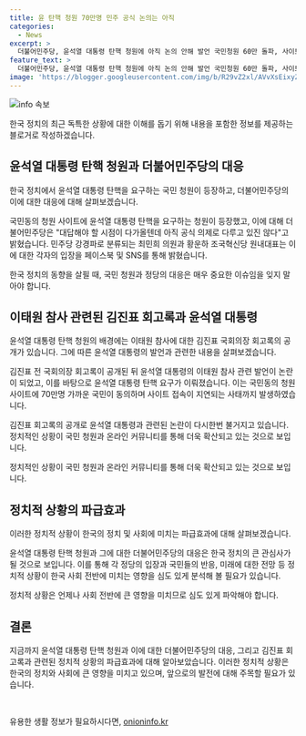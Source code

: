 ```yaml
---
title: 윤 탄핵 청원 70만명 민주 공식 논의는 아직
categories:
  - News
excerpt: >
  더불어민주당, 윤석열 대통령 탄핵 청원에 아직 논의 안해 발언 국민청원 60만 돌파, 사이트 접속 지연 사태까지 민주 대답은 다가올 시점 윤 대통령 발언 후 회고록 공개로 탄핵 요구 증가. 최민희 의원, 법사위 회부 요건 회부 언급, 황운하 원내대표 대통령 국정운영 극우 유튜버 사고수준 충격 발언.
feature_text: >
  더불어민주당, 윤석열 대통령 탄핵 청원에 아직 논의 안해 발언 국민청원 60만 돌파, 사이트 접속 지연 사태까지 민주 대답은 다가올 시점 윤 대통령 발언 후 회고록 공개로 탄핵 요구 증가. 최민희 의원, 법사위 회부 요건 회부 언급, 황운하 원내대표 대통령 국정운영 극우 유튜버 사고수준 충격 발언.
image: 'https://blogger.googleusercontent.com/img/b/R29vZ2xl/AVvXsEixyZcFfHzMRdzZMjFBmAUKJYCLCGyLL1o632UiGVXcaFdKo_bkvkuCioo0uUKlGfBVcT3P84aROyZIXSBEx3Aw5nCQ3pTgDom1WDC4m8eifvWiAmWEEVb4x6G_l8C0QH225ldMjyaFvpxGEBGNO37VmDTDMHGhJPq73UglMfDca1-0aw/s1600/blogspot.png'
---
```


<p><img src="https://blogger.googleusercontent.com/img/b/R29vZ2xl/AVvXsEixyZcFfHzMRdzZMjFBmAUKJYCLCGyLL1o632UiGVXcaFdKo_bkvkuCioo0uUKlGfBVcT3P84aROyZIXSBEx3Aw5nCQ3pTgDom1WDC4m8eifvWiAmWEEVb4x6G_l8C0QH225ldMjyaFvpxGEBGNO37VmDTDMHGhJPq73UglMfDca1-0aw/s1600/blogspot.png" alt="info 속보" /></p>

<p>한국 정치의 최근 독특한 상황에 대한 이해를 돕기 위해 내용을 포함한 정보를 제공하는 블로거로 작성하겠습니다.</p>

<h2 data-ke-size="size26">윤석열 대통령 탄핵 청원과 더불어민주당의 대응</h2>

<p>한국 정치에서 윤석열 대통령 탄핵을 요구하는 국민 청원이 등장하고, 더불어민주당의 이에 대한 대응에 대해 살펴보겠습니다.</p>

<p>국민동의 청원 사이트에 윤석열 대통령 탄핵을 요구하는 청원이 등장했고, 이에 대해 더불어민주당은 "대답해야 할 시점이 다가올텐데 아직 공식 의제로 다루고 있진 않다"고 밝혔습니다. 민주당 강경파로 분류되는 최민희 의원과 황운하 조국혁신당 원내대표는 이에 대한 각자의 입장을 페이스북 및 SNS를 통해 밝혔습니다.</p>

<p data-ke-size="size16">한국 정치의 동향을 살필 때, 국민 청원과 정당의 대응은 매우 중요한 이슈임을 잊지 말아야 합니다.</p>

<h2 data-ke-size="size26">이태원 참사 관련된 김진표 회고록과 윤석열 대통령</h2>

<p>윤석열 대통령 탄핵 청원의 배경에는 이태원 참사에 대한 김진표 국회의장 회고록의 공개가 있습니다. 그에 따른 윤석열 대통령의 발언과 관련한 내용을 살펴보겠습니다.</p>

<p>김진표 전 국회의장 회고록이 공개된 뒤 윤석열 대통령의 이태원 참사 관련 발언이 논란이 되었고, 이를 바탕으로 윤석열 대통령 탄핵 요구가 이뤄졌습니다. 이는 국민동의 청원 사이트에 70만명 가까운 국민이 동의하며 사이트 접속이 지연되는 사태까지 발생하였습니다.</p>

<p data-ke-size="size16">김진표 회고록의 공개로 윤석열 대통령과 관련된 논란이 다시한번 불거지고 있습니다. 정치적인 상황이 국민 청원과 온라인 커뮤니티를 통해 더욱 확산되고 있는 것으로 보입니다.</p>

<p>정치적인 상황이 국민 청원과 온라인 커뮤니티를 통해 더욱 확산되고 있는 것으로 보입니다.</p>

<h2 data-ke-size="size26">정치적 상황의 파급효과</h2>

<p>이러한 정치적 상황이 한국의 정치 및 사회에 미치는 파급효과에 대해 살펴보겠습니다.</p>

<p>윤석열 대통령 탄핵 청원과 그에 대한 더불어민주당의 대응은 한국 정치의 큰 관심사가 될 것으로 보입니다. 이를 통해 각 정당의 입장과 국민들의 반응, 미래에 대한 전망 등 정치적 상황이 한국 사회 전반에 미치는 영향을 심도 있게 분석해 볼 필요가 있습니다.</p>

<p data-ke-size="size16">정치적 상황은 언제나 사회 전반에 큰 영향을 미치므로 심도 있게 파악해야 합니다.</p>

<h2 data-ke-size="size26">결론</h2>

<p>지금까지 윤석열 대통령 탄핵 청원과 이에 대한 더불어민주당의 대응, 그리고 김진표 회고록과 관련된 정치적 상황의 파급효과에 대해 알아보았습니다. 이러한 정치적 상황은 한국의 정치와 사회에 큰 영향을 미치고 있으며, 앞으로의 발전에 대해 주목할 필요가 있습니다.</p>

<p data-ke-size="size16">&nbsp;</p>
유용한 생활 정보가 필요하시다면, <a href="https://onioninfo.kr" rel="dofollow">onioninfo.kr</a>


